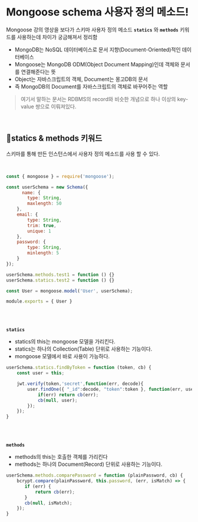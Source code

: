 # Mongoose schema 사용자 정의 메소드!
Mongoose 강의 영상을 보다가 스키마 사용자 정의 메소드 __`statics`__ 와 __`methods`__  키워드를 사용하는데 차이가 궁금해져서 정리함 
     
- MongoDB는 NoSQL 데이터베이스로 문서 지향(Document-Oriented)적인 데이터베이스      
- Mongoose는 MongoDB ODM(Object Document Mapping)인데 객체와 문서를 연결해준다는 뜻     
- Object는 자바스크립트의 객체, Document는 몽고DB의 문서      
- 즉 MongoDB의 Document를 자바스크립트의 객체로 바꾸어주는 역할    
> 여기서 말하는 문서는 RDBMS의 record와 비슷한 개념으로 하나 이상의 key-value 쌍으로 이뤄져있다.

<br>

## 📌statics & methods 키워드

스키마를 통해 만든 인스턴스에서 사용자 정의 메소드를 사용 할 수 있다.   

<br>

```javascript
const { mongoose } = require('mongoose');

const userSchema = new Schema({
      name: {
        type: String,
        maxlength: 50
    },
    email: {
        type: String,
        trim: true,
        unique: 1
    },
    password: {
        type: String,
        minlength: 5
    }
});

userSchema.methods.test1 = function () {}
userSchema.statics.test2 = function () {}

const User = mongoose.model('User', userSchema);

module.exports = { User }


```

<br>

<br>

__`statics`__

- statics의 this는 mongoose 모델을 가리킨다.
- statics는 하나의 Collection(Table) 단위로 사용하는 기능이다.
- mongoose 모델에서 바로 사용이 가능하다.

```javascript
userSchema.statics.findByToken = function (token, cb) {
    const user = this;

    jwt.verify(token,'secret',function(err, decode){
        user.findOne({ "_id":decode, "token":token }, function(err, user) {
            if(err) return cb(err);
            cb(null, user);
        });
    });
}
```

<br>

<br>

__`methods`__

- methods의 this는 호출한 객체를 가리킨다
- methods는 하나의 Document(Record) 단위로 사용하는 기능이다.

```javascript
userSchema.methods.comparePassword = function (plainPassword, cb) {
    bcrypt.compare(plainPassword, this.password, (err, isMatch) => {
       if (err) {
           return cb(err);
       }
       cb(null, isMatch);
    });
}
```

<br>
